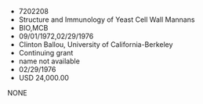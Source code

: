 * 7202208
* Structure and Immunology of Yeast Cell Wall       Mannans
* BIO,MCB
* 09/01/1972,02/29/1976
* Clinton Ballou, University of California-Berkeley
* Continuing grant
*   name not available
* 02/29/1976
* USD 24,000.00

NONE